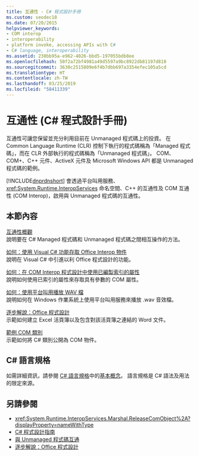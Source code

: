```yaml
---
title: 互通性 - C# 程式設計手冊
ms.custom: seodec18
ms.date: 07/20/2015
helpviewer_keywords:
- COM interop
- interoperability
- platform invoke, accessing APIs with C#
- C# language, interoperability
ms.assetid: 238bb95a-e962-4026-bbd5-197055bdb8ee
ms.openlocfilehash: 50f2a72bf4981a49d5597a9bc8922db81197d810
ms.sourcegitcommit: 3630c2515809e6f4b7dbb697a3354efec105a5cd
ms.translationtype: HT
ms.contentlocale: zh-TW
ms.lasthandoff: 03/25/2019
ms.locfileid: "58411339"
---
```

# <a name="interoperability-c-programming-guide"></a>互通性 (C# 程式設計手冊)
互通性可讓您保留並充分利用目前在 Unmanaged 程式碼上的投資。 在 Common Language Runtime (CLR) 控制下執行的程式碼稱為「Managed 程式碼」，而在 CLR 外部執行的程式碼稱為「Unmanaged 程式碼」。 COM、COM+、C++ 元件、ActiveX 元件及 Microsoft Windows API 都是 Unmanaged 程式碼的範例。  
  
 [!INCLUDE[dnprdnshort](~/includes/dnprdnshort-md.md)] 會透過平台叫用服務、<xref:System.Runtime.InteropServices> 命名空間、C++ 的互通性及 COM 互通性 (COM Interop)，啟用與 Unmanaged 程式碼的互通性。  
  
## <a name="in-this-section"></a>本節內容  
 [互通性概觀](../../../csharp/programming-guide/interop/interoperability-overview.md)  
 說明要在 C# Managed 程式碼和 Unmanaged 程式碼之間相互操作的方法。  
  
 [如何：使用 Visual C# 功能存取 Office Interop 物件](../../../csharp/programming-guide/interop/how-to-access-office-onterop-objects.md)  
 說明在 Visual C# 中引進以利 Office 程式設計的功能。  
  
 [如何：在 COM Interop 程式設計中使用已編製索引的屬性](../../../csharp/programming-guide/interop/how-to-use-indexed-properties-in-com-interop-rogramming.md)  
 說明如何使用已索引的屬性來存取具有參數的 COM 屬性。  
  
 [如何：使用平台叫用播放 WAV 檔](../../../csharp/programming-guide/interop/how-to-use-platform-invoke-to-play-a-wave-file.md)  
 說明如何在 Windows 作業系統上使用平台叫用服務來播放 .wav 音效檔。  
  
 [逐步解說：Office 程式設計](../../../csharp/programming-guide/interop/walkthrough-office-programming.md)  
 示範如何建立 Excel 活頁簿以及包含對該活頁簿之連結的 Word 文件。  
  
 [範例 COM 類別](../../../csharp/programming-guide/interop/example-com-class.md)  
 示範如何將 C# 類別公開為 COM 物件。  
  
## <a name="c-language-specification"></a>C# 語言規格  

如需詳細資訊，請參閱 [C# 語言規格](../../language-reference/language-specification/index.md)中的[基本概念](~/_csharplang/spec/unsafe-code.md)。 語言規格是 C# 語法及用法的限定來源。
  
## <a name="see-also"></a>另請參閱

- <xref:System.Runtime.InteropServices.Marshal.ReleaseComObject%2A?displayProperty=nameWithType>
- [C# 程式設計指南](../../../csharp/programming-guide/index.md)
- [與 Unmanaged 程式碼互通](../../../../docs/framework/interop/index.md)
- [逐步解說：Office 程式設計](../../../csharp/programming-guide/interop/walkthrough-office-programming.md)
